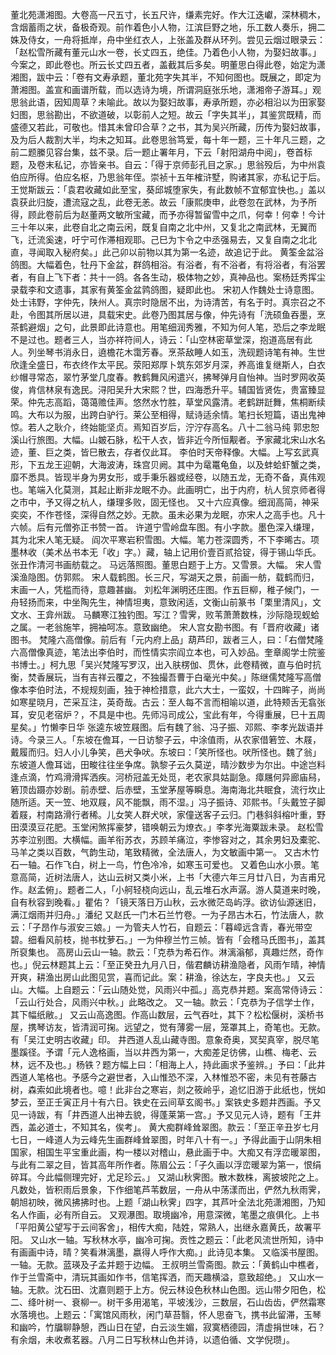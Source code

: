 <!-- { "loadSidebar": true } -->
董北苑潇湘图。大卷高一尺五寸，长五尺许，缣素完好。作大江迭巘，深林稠木，含烟蓄雨之状，备极奇观。前作着色小人物，江滨巨野之地，乐工数人奏乐，拥二姝及侍女，一舟将抵岸，舟中坐红衣人，上张盖及群从环列。尝见云烟过眼录云：「赵松雪所藏有董元山水一卷，长丈四五，绝佳。乃着色小人物，为娶妇故事。」今案之，即此卷也。所云长丈四五者，盖截其后多矣。明董思白得此卷，始定为潇湘图，跋中云：「卷有文寿承题，董北苑字失其半，不知何图也。既展之，即定为萧湘图。盖宣和画谱所载，而以选诗为境，所谓洞庭张乐地，潇湘帝子游耳。」观思翁此语，因知周草？未喻此。故以为娶妇故事，寿承所题，亦必相沿以为田家娶妇图，思翁勘出，不欲道破，以彰前人之短。故云「字失其半」，其鉴赏既精，而盛德又若此，可敬也。惜其未曾印合草？之书，其为吴兴所藏，历传为娶妇故事，及为后人裁割大半，均未之知耳。此卷思翁笃爱，每十年一题，三十年凡三题，之前二题縢见容台集，兹不录。后一题止署年月，下云「射阳湖舟中阅」，卷首标题，及卷末私记，亦皆亲书。自云：「得于京师彭孔目之家。」思翁殁后，为中州袁伯应所得。伯应名枢，乃思翁年侄。崇祯十五年榷浒墅，购诸其家，亦私记于后。王觉斯跋云：「袁君收藏如此至宝，葵邱城堕家失，有此数帧不宜郁宜快也。」盖以袁获此归旋，遭流寇之乱，此卷无恙。故云「康熙庚申，此卷忽在武林，为予所得，顾此卷前后为赵董两文敏所宝藏，而予亦得暂留雪中之爪，何幸！何幸！今计三十年以来，此卷自北之南云闲，既复自南之北中州，又复北之南武林，无翼而飞，迁流奚速，吁宁可作滞相观耶。己巳为卞令之中丞强易去，又复自南之北北直，寻闻取入秘府矣。」此己卯以前物以其为第一名迹，故追记于此。
黄筌金盆浴鸽图。大幅着色，牡丹下金盆，群鸽相浴。有浴者，有不浴者，有将浴者，有浴罢者，有自上飞下者：共十一鸽。各各生动，极体物之妙，真神品也。案杨廷秀挥尘录载李和文遗事，其家有黄筌金盆鹑鸽图，疑即此也。
宋初人作魏处士诗意图。处士讳野，字仲先，陕州人。真宗时隐居不出，为诗清苦，有名于时。真宗召之不赴，令图其所居以进，具载宋史。此卷乃图其居与像，仲先诗有「洗硕鱼吞墨，烹茶鹤避烟」之句，此景即此诗意也。用笔细润秀雅，不知为何人笔，恐后之李龙眠不是过也。题者三人，当亦祥符间人，诗云：「山空林密草堂深，抱道高居有此人。列坐琴书消永日，遶檐花木霭芳春。烹茶敌睡人如玉，洗砚题诗笔有神。生世欣逢全盛日，布衣终作太平民。荥阳郑厚卜筑东郊岁月深，养高谁复继斯人，白衣纱帽寻常态，翠竹茅堂几度春。教鹤舞风闲遣兴，拂琴弹月自怡神。当时罗网收英俊，肯信林泉有逸民。浔阳吴升大宋熙？世，四海悉升平。辅国皆贤佐，贵富臻显荣。仲先志高蹈，蔼蔼赡佳声。悠然水竹胜，草堂风露清。老鹤跰跹舞，焦桐断续鸣。大布以为服，出跨白驴行。莱公至相得，赋诗适余情。笔扫长短篇，语出鬼神惊。若人之耿介，终始能坚贞。焉知百岁后，泞泞存高名。八十二翁马纯
郭忠恕溪山行旅图。大幅。山皴石脉，松干人衣，皆非近今所恒觏者。予家藏北宋山水名迹，董、巨之类，皆巳散去，存者仅此耳。
李伯时天帝释像。大幅。上写玄武真形，下五龙王迎朝，大海波涛，珠宫贝阙。其中为鼋鼍龟鱼，以及蚌蛤虾蟹之类，靡不悉具。皆现半身为男女形，或手秉乐器或经卷，以随五龙，无奇不备，真伟观也。笔端入化莫测，其起止断非龙眠不办。此画明亡，出于内府，杭人贸京师者得之市中，予又得之杭人，缣理多败，固无怪也。
又十六应真像。细润高简，神采奕奕，不作苍怪，深得自然之妙。无款。虽未必果为龙眠，亦宋人之高手也。凡十六帧。后有元僧弥正书赞一首。
许道宁雪岭盘车图。有小字款。墨色深入缣理，其为北宋人笔无疑。
阎次平寒岩积雪图。大幅。笔力苍深圆秀，不下李晞古。项墨林收（美术丛书本无「收」字。）藏，轴上记用价壹百贰拾锭，得于锡山华氏。张丑作清河书画舫载之。
马远落照图。董思白题于上方。又雪景。大幅。
宋人雪溪渔隐图。仿郭熙。
宋人载鹤图。长三尺，写湖天之景，前画一舫，载鹤而归，末画一人，凭槛而待，意趣甚幽。
刘松年渊明还庄图。作五巨柳，稚子候门，一舟轻扬而来，中坐陶先生，神情坦夷，意致闲适，文衡山前篆书「栗里清风」，文文水、王弇州跋。
马麟寒江独钓图。写江？雪霁，败苇萧萧数株，沙际隐现蚬蛤之属。一老翁施竿，拥袖呵冻。意致幽绝。
宋人宫女勘书图。有「晋府收藏」诸图书。
梵隆六高僧像。前后有「元内府上品」葫芦印，跋者三人，曰：「右僧梵隆六高僧像真迹，笔法出李伯时，而性情实宗阎立本也，可入妙品。奎章阁学士院鉴书博士。」柯九思「吴兴梵隆写罗汉，出入肤楞伽、贯休，此卷精微，直与伯时抗衡，焚香展玩，当有吉祥云覆之，不独撮吾曹于白毫光中矣。」陈继儒梵隆写高僧像本李伯时法，不规规刻画，独于神检措意，此六大士，一蛮奴，十四眸子，尚尚如寒星晓月，芒采互注，英奇哉。古云：至人每不言而相喻以道，此特颊舌无翕张耳，安见老宿炉？，不具是中也。先师冯司成公，宝此有年，今得重展，巳十五周星矣。」竹懒李日华
张逵东坡笠屐图。后有魏了翁、冯子振、邓熙、李孝光跋语并诗。今录三人。「东坡在儋耳，一日访黎子云，中涂值雨，从农家借箬笠、木屐，戴履而归。妇人小儿争笑，邑犬争吠。东坡曰：「笑所怪也。吠所怪也。魏了翁」东坡道人儋耳诎，田畯往往坐争席。孰黎子云久莫逆，晴沙数步为尔出。中途岂料逢点滴，竹鸡滑滑挥洒疾。河桥冠盖无处觅，老农家具姑副急。瘴屩何异廊庙舄，箬顶齿蹑亦妙剧。前赤壁、后赤壁，玉堂茅屋等瞬息。海南海北共眠食，流行坎止随所适。天一笠、地双屐，风不能飘，雨不湿。」冯子振诗、邓熙书。「头戴笠子脚着屐，村南路滑行者稀。儿女笑人群犬吠，家僮送客子云归。门巷斜斜榕叶重，野田漠漠豆花肥。玉堂闲煞挥豪梦，错唤朝云为燎衣。」李孝光海粟跋未录。
赵松雪苏李泣别图。大横幅。画羊衔苏衣，苏顾羊痛泣，李惨容对之，其余男妇及橐驼、马羊之类以百数，气韵生动，笔致精微，全法唐人，为文敏画中第一。
又古木竹石一轴。石作飞白，树上一鸟，竹色冷冷，如寒玉可爱也。
又着色山水小景。笔意高简，近树法唐人，达山云树又类小米，上书「大德六年三月廿八日，为吉甫兄作。赵孟俯」。题者二人，「小舸轻桡向远山，乱云堆石水声潺。游人莫道来时晚，自有秋容到晚看。」瞿佑？「镜天落日万山秋，云水微茫岛屿浮。欲访仙源迷旧，满江烟雨并归舟。」潘纪
又赵氏一门木石兰竹卷。一为子昂古木石，竹法唐人，款云：「子昂作与淑安三娘。」一为管夫人竹石，自题云：「暮嶂远含青，春光带空碧。细看风前枝，抛书枕萝石。」一为仲穆兰竹三帧。皆有「会稽马氏图书」，盖其所裒集也。
高房山云山一轴。款云：「克恭为希石作。淋漓滃郁，真趣烂然，奇作也。」倪云林题其上云：「至正癸丑九月八日，偕君麟访耕渔隐者，风雨乍晴，神情开爽，耕渔出房山此图见赏，喜而记此。案：耕渔，徐达左，字良夫也。」
又云山。大幅。上自题云：「云山随处觉，风雨兴中孤。」高克恭并题。案高常侍诗云：「云山行处合，风雨兴中秋。」此略改之。
又一轴。款云：「克恭为子信学士作，其下幅纸敝。」
又云山高逸图。作高山数层，云气吞吐，其下？松松偃树，溪桥书屋，携琴访友，皆清润可掬。远望之，觉有薄雾一层，笼罩其上，奇笔也。无款。有「吴江史明古收藏」印。
井西道人乱山藏寺图。意象奇奥，冥契真宰，脱尽笔墨蹊径。予谓「元人逸格画，当以井西为第一，大痴差足彷佛，山樵、梅老、云林，远不及也。」杨铁？题方幅上曰：「相海上人，持此画求予鉴辨。」予曰：「此井西道人笔格也。予感今之避世者，入山惟恐不深，入林惟恐不密，未见有苍藤古树，森索如此境者也。噫！此非台之寒岩，剡之筱岭乎，追忆旧游于此纸也，恍如梦云，至正壬寅正月十有六日。铁史在云间草玄阁书。」案铁史多题井西画。予又见一诗跋，有「井西道人出神去貌，得蓬莱第一宫。」予又见元人诗，题有「王井西，盖必道士，不知其名，俟考」。 
黄大痴群峰耸翠图。款云：「至正辛丑岁七月七日，一峰道人为云峰先生画群峰耸翠图，时年八十有一。」予得此画于山阴朱相国家，相国生平宝重此画，构一楼以对稽山，悬此画于中。大痴又有浮峦暖翠图，与此有二翠之目，皆其高年所作者。陈眉公云：「子久画以浮峦暖翠为第一，恨绢碎耳。今此幅侧理完好，尤足珍云。」
又湖山秋霁图。散木数株，离披坡陀之上。凡数处，皆积雨后景象，下作细笔芦苇数层，一舟从中荡漾而出，俨然九秋雨霁，朝旭初映，微风拂拂时也。上题「湖山秋霁」四字，其芦叶全法北苑潇湘图，乃知名人作画，必有所自云。
又观瀑图。取境幽冷，用意深微，笔墨之痕俱化。上书「平阳黄公望写于云间客舍」，相传大痴，陆姓，常熟人，出继永嘉黄氏，故署平阳。
又山水一轴。写秋林水亭，幽冷可掬。贡性之题云：「此老风流世所知，诗中有画画中诗，晴？笑看淋漓墨，嬴得人呼作大痴。」此诗见本集。
又临溪书屋图。一轴。无款。蓝瑛及子孟并题于边幅。
王叔明兰雪斋图。款云：「黄鹤山中樵者，作于兰雪斋中，清玩其画如作书，信笔挥洒，而天趣横溢，意致超绝。」
又山水一轴。无款。沈石田、沈嘉则题于上方。倪云林设色秋林山色图。远山带夕阳色，松二、绛叶树一、衰柳一。树干多用渴笔，平坡浅沙，三数层，石山齿齿，俨然霜寒水落境也。上题云：「寓馆风雨秋，闲门草苔翳，怀人思奋飞，携书此留滞，玉琴和幽吟，竹牖聊静憩，西山日在望，白云淡生媚，寂寞栖德园，清虚捐世味，石？有余烟，未收煮茗器。八月二日写秋林山色并诗，以遗伯循、文学倪瓒」。
